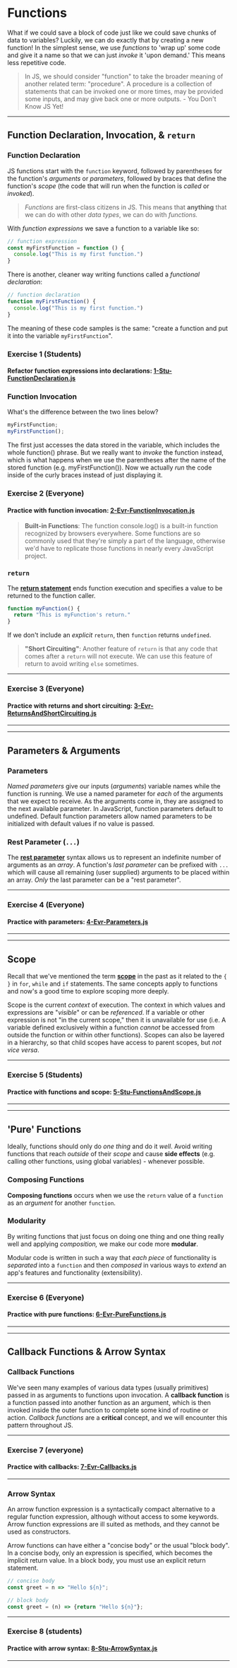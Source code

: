 # Functions
What if we could save a block of code just like we could save chunks of data to variables? Luckily, we can do exactly that by creating a new function!
In the simplest sense, we use *functions* to 'wrap up' some code and give it a name so that we can just *invoke* it 'upon demand.' This means less repetitive code.

> In JS, we should consider "function" to take the broader meaning of another related term: "procedure". A procedure is a collection of statements that can be invoked one or more times, may be provided some inputs, and may give back one or more outputs. - You Don't Know JS Yet!

---
## Function Declaration, Invocation, & `return`
### Function Declaration
JS functions start with the `function` keyword, followed by parentheses for the function's _arguments_ or _parameters_, followed by braces that define the function's _scope_ (the code that will run when the function is _called_ or _invoked_).

> *Functions* are first-class citizens in JS. This means that **anything** that we can do with other *data types*, we can do with *functions.* 

With _function expressions_ we save a function to a variable like so:
```javascript
// function expression
const myFirstFunction = function () {
  console.log("This is my first function.")
}
```
There is another, cleaner way writing functions called a _functional declaration_:
```javascript
// function declaration
function myFirstFunction() {
  console.log("This is my first function.")
}
```
The meaning of these code samples is the same: "create a function and put it into the variable `myFirstFunction`".

### **Exercise 1 (Students)** 
#### Refactor function expressions into declarations: [1-Stu-FunctionDeclaration.js](3.2-Activities/1-Stu-FunctionDeclaration.js)

### Function Invocation
What's the difference between the two lines below?
```javascript
myFirstFunction;
myFirstFunction();
```
The first just accesses the data stored in the variable, which includes the whole function() phrase. But we really want to _invoke_ the function instead, which is what happens when we use the parentheses after the name of the stored function (e.g. myFirstFunction()). Now we actually _run_ the code inside of the curly braces instead of just displaying it.
### **Exercise 2 (Everyone)**
#### Practice with function invocation: [2-Evr-FunctionInvocation.js](3.2-Activities/2-Evr-FunctionInvocation.js)

> **Built-in Functions**: The function console.log() is a built-in function recognized by browsers everywhere. Some functions are so commonly used that they're simply a part of the language, otherwise we'd have to replicate those functions in nearly every JavaScript project.

### `return`
The [**return statement**](https://developer.mozilla.org/en-US/docs/Web/JavaScript/Reference/Statements/return) ends function execution and specifies a value to be returned to the function caller.

```javascript
function myFunction() {
  return "This is myFunction's return."
}
```
If we don't include an *explicit* `return`, then `function` returns `undefined`. 

> **"Short Circuiting"**: Another feature of `return` is that any code that comes after a `return` will not execute. We can use this feature of return to avoid writing `else` sometimes.

---
### **Exercise 3 (Everyone)**
#### Practice with returns and short circuiting: [3-Evr-ReturnsAndShortCircuiting.js](3.2-Activities/3-Evr-ReturnsAndShortCircuiting.js)

---
---
## Parameters & Arguments
### Parameters
_Named parameters_ give our inputs (_arguments_) variable names while the function is running. 
We use a named parameter for _each_ of the arguments that we expect to receive. 
As the arguments come in, they are assigned to the next available parameter. 
In JavaScript, function parameters default to undefined.
Default function parameters allow named parameters to be initialized with default values if no value is passed.

### Rest Parameter (`...`)
The [**rest parameter**](https://developer.mozilla.org/en-US/docs/Web/JavaScript/Reference/Functions/rest_parameters) syntax allows us to represent an indefinite number of arguments as an _array_.
A function's _last parameter_ can be prefixed with `...` which will cause all remaining (user supplied) arguments to be placed within an array.
_Only_ the last parameter can be a "rest parameter".

---
### **Exercise 4 (Everyone)** 
#### Practice with parameters: [4-Evr-Parameters.js](3.2-Activities/4-Evr-Parameters.js)

---
---
## Scope
Recall that we've mentioned the term [**scope**](https://developer.mozilla.org/en-US/docs/Glossary/Scope) in the past as it related to the `{ }` in `for`, `while` and `if` statements. The same concepts apply to functions and now's a good time to explore scoping more deeply.

Scope is the current _context_ of execution. The context in which values and expressions are "_visible_" or can be _referenced_. 
If a variable or other expression is not "in the current scope," then it is unavailable for use (i.e. A variable defined exclusively within a function _cannot_ be accessed from outside the function or within other functions). 
Scopes can also be layered in a hierarchy, so that child scopes have access to parent scopes, but _not vice versa_.

---
### **Exercise 5 (Students)**
#### Practice with functions and scope: [5-Stu-FunctionsAndScope.js](3.2-Activities/5-Stu-FunctionsAndScope.js)

---
---

## 'Pure' Functions
Ideally, functions should only do _one thing_ and do it _well_. Avoid writing functions that reach _outside_ of their _scope_ and cause **side effects** (e.g. calling other functions, using global variables) - whenever possible.

### Composing Functions 
**Composing functions** occurs when we use the `return` value of a `function` as an *argument* for another `function`.

### Modularity
By writing functions that just focus on doing one thing and one thing really well and applying _composition,_ we make our code more **modular**.

Modular code is written in such a way that _each piece_ of functionality is _separated_ into a `function` and then _composed_ in various ways to _extend_ an app's features and functionality (extensibility).

---
### **Exercise 6 (Everyone)**
#### Practice with pure functions: [6-Evr-PureFunctions.js](3.2-Activities/6-Evr-PureFunctions.js)

---
---
## Callback Functions & Arrow Syntax
### Callback Functions
We've seen many examples of various data types (usually primitives) passed in as arguments to functions upon invocation. 
A **callback function** is a function passed into another function as an argument, which is then invoked inside the outer function to complete some kind of routine or action.
_Callback functions_ are a **critical** concept, and we will encounter this pattern throughout JS.

---
### **Exercise 7 (everyone)**
#### Practice with callbacks: [7-Evr-Callbacks.js](3.2-Activities/7-Evr-Callbacks.js)

---
### Arrow Syntax
An arrow function expression is a syntactically compact alternative to a regular function expression, although without access to some keywords. Arrow function expressions are ill suited as methods, and they cannot be used as constructors.

Arrow functions can have either a "concise body" or the usual "block body".
In a concise body, only an expression is specified, which becomes the implicit return value. In a block body, you must use an explicit return statement.

```javascript
// concise body
const greet = n => "Hello ${n}";

// block body
const greet = (n) => {return "Hello ${n}"};
```

---
### **Exercise 8 (students)**
#### Practice with arrow syntax: [8-Stu-ArrowSyntax.js](3.2-Activities/8-Stu-ArrowSyntax.js)

---